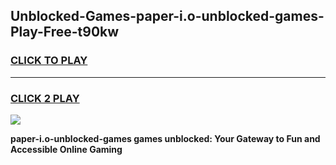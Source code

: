 
## Unblocked-Games-paper-i.o-unblocked-games-Play-Free-t90kw
<h3>
<a href="https://premium76.site?title=paper-i.o-unblocked-games&ref=09A">CLICK TO PLAY</a></h3>
<hr>

<h3>
<a href="https://premium76.site?title=paper-i.o-unblocked-games&ref=09A">CLICK 2 PLAY</a>
  
</h3>

<a href="https://premium76.site?title=paper-i.o-unblocked-games&ref=09A"><img src="https://clearcache.store/games.png"></a>


**paper-i.o-unblocked-games games unblocked: Your Gateway to Fun and Accessible Online Gaming**
